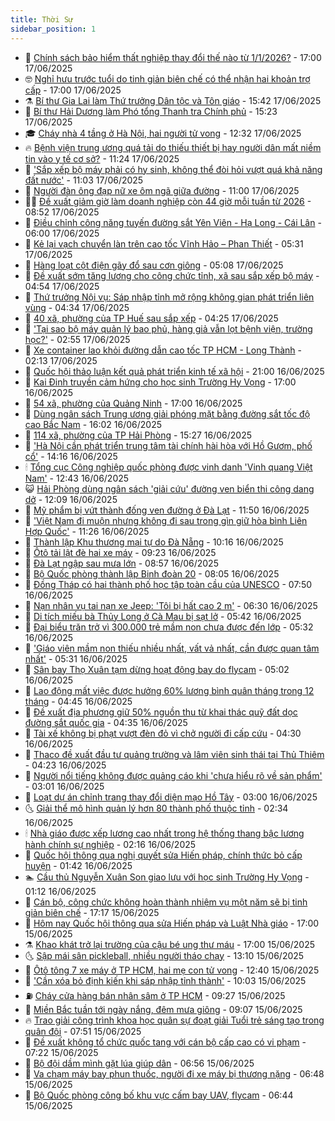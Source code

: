 ```yaml
---
title: Thời Sự
sidebar_position: 1
---
```


<!-- vnexpress-thoi-su:START -->
- 🦒 [Chính sách bảo hiểm thất nghiệp thay đổi thế nào từ 1/1/2026?](https://vnexpress.net/chinh-sach-bao-hiem-that-nghiep-thay-doi-the-nao-tu-1-1-2026-4902882.html) - 17:00 17/06/2025
- 🤓 [Nghỉ hưu trước tuổi do tinh giản biên chế có thể nhận hai khoản trợ cấp](https://vnexpress.net/nghi-huu-truoc-tuoi-do-tinh-gian-bien-che-co-the-nhan-hai-khoan-tro-cap-4899941.html) - 17:00 17/06/2025
- ⚗️ [Bí thư Gia Lai làm Thứ trưởng Dân tộc và Tôn giáo](https://vnexpress.net/bi-thu-gia-lai-lam-thu-truong-dan-toc-va-ton-giao-4902977.html) - 15:42 17/06/2025
- 🌊 [Bí thư Hải Dương làm Phó tổng Thanh tra Chính phủ](https://vnexpress.net/bi-thu-hai-duong-lam-pho-tong-thanh-tra-chinh-phu-4902975.html) - 15:23 17/06/2025
- 🎓 [Cháy nhà 4 tầng ở Hà Nội, hai người tử vong](https://vnexpress.net/chay-nha-4-tang-o-ha-noi-hai-nguoi-tu-vong-4902941.html) - 12:32 17/06/2025
- 🔥 [Bệnh viện trung ương quá tải do thiếu thiết bị hay người dân mất niềm tin vào y tế cơ sở?](https://vnexpress.net/benh-vien-trung-uong-qua-tai-do-thieu-thiet-bi-hay-nguoi-dan-mat-niem-tin-vao-y-te-co-so-4902911.html) - 11:24 17/06/2025
- 🦏 [&#39;Sắp xếp bộ máy phải có hy sinh, không thể đòi hỏi vượt quá khả năng đất nước&#39;](https://vnexpress.net/sap-xep-bo-may-phai-co-hy-sinh-khong-the-doi-hoi-vuot-qua-kha-nang-dat-nuoc-4902908.html) - 11:03 17/06/2025
- 👺 [Người đàn ông đạp nữ xe ôm ngã giữa đường](https://vnexpress.net/nguoi-dan-ong-dap-nu-xe-om-nga-giua-duong-4902913.html) - 11:00 17/06/2025
- 🧑‍🏫 [Đề xuất giảm giờ làm doanh nghiệp còn 44 giờ mỗi tuần từ 2026](https://vnexpress.net/de-xuat-giam-gio-lam-doanh-nghiep-con-44-gio-moi-tuan-tu-2026-4899948.html) - 08:52 17/06/2025
- 🚦 [Điều chỉnh công năng tuyến đường sắt Yên Viên - Hạ Long - Cái Lân](https://vnexpress.net/dieu-chinh-cong-nang-tuyen-duong-sat-yen-vien-ha-long-cai-lan-4899817.html) - 06:00 17/06/2025
- 🎉 [Kẻ lại vạch chuyển làn trên cao tốc Vĩnh Hảo – Phan Thiết](https://vnexpress.net/ke-lai-vach-chuyen-lan-tren-cao-toc-vinh-hao-phan-thiet-4899875.html) - 05:31 17/06/2025
- 🦒 [Hàng loạt cột điện gãy đổ sau cơn giông](https://vnexpress.net/hang-loat-cot-dien-gay-do-sau-con-giong-4899847.html) - 05:08 17/06/2025
- 🤗 [Đề xuất sớm tăng lương cho công chức tỉnh, xã sau sắp xếp bộ máy](https://vnexpress.net/de-xuat-som-tang-luong-cho-cong-chuc-tinh-xa-sau-sap-xep-bo-may-4899816.html) - 04:54 17/06/2025
- 💼 [Thứ trưởng Nội vụ: Sáp nhập tỉnh mở rộng không gian phát triển liên vùng](https://vnexpress.net/thu-truong-noi-vu-sap-nhap-tinh-mo-rong-khong-gian-phat-trien-lien-vung-4899726.html) - 04:34 17/06/2025
- 🤩 [40 xã, phường của TP Huế sau sắp xếp](https://vnexpress.net/40-xa-phuong-cua-tp-hue-sau-sap-xep-4899596.html) - 04:25 17/06/2025
- 🤡 [&#39;Tại sao bộ máy quản lý bao phủ, hàng giả vẫn lọt bệnh viện, trường học?&#39;](https://vnexpress.net/tai-sao-bo-may-quan-ly-bao-phu-hang-gia-van-lot-benh-vien-truong-hoc-4899740.html) - 02:55 17/06/2025
- 💯 [Xe container lao khỏi đường dẫn cao tốc TP HCM - Long Thành](https://vnexpress.net/xe-container-lao-khoi-duong-dan-cao-toc-tp-hcm-long-thanh-4899728.html) - 02:13 17/06/2025
- 👺 [Quốc hội thảo luận kết quả phát triển kinh tế xã hội](https://vnexpress.net/quoc-hoi-thao-luan-ket-qua-phat-trien-kinh-te-xa-hoi-4899627.html) - 21:00 16/06/2025
- 🌮 [Kai Đinh truyền cảm hứng cho học sinh Trường Hy Vọng](https://vnexpress.net/kai-dinh-truyen-cam-hung-cho-hoc-sinh-truong-hy-vong-4899633.html) - 17:00 16/06/2025
- 🥸 [54 xã, phường của Quảng Ninh](https://vnexpress.net/54-xa-phuong-cua-quang-ninh-4899605.html) - 17:00 16/06/2025
- 🐻 [Dùng ngân sách Trung ương giải phóng mặt bằng đường sắt tốc độ cao Bắc Nam](https://vnexpress.net/dung-ngan-sach-trung-uong-giai-phong-mat-bang-duong-sat-toc-do-cao-bac-nam-4899637.html) - 16:02 16/06/2025
- 👀 [114 xã, phường của TP Hải Phòng](https://vnexpress.net/114-xa-phuong-cua-tp-hai-phong-4899600.html) - 15:27 16/06/2025
- 🤔 [&#39;Hà Nội cần phát triển trung tâm tài chính hài hòa với Hồ Gươm, phố cổ&#39;](https://vnexpress.net/ha-noi-can-phat-trien-trung-tam-tai-chinh-hai-hoa-voi-ho-guom-pho-co-4899495.html) - 14:16 16/06/2025
- 🕯 [Tổng cục Công nghiệp quốc phòng được vinh danh &#39;Vinh quang Việt Nam&#39;](https://vnexpress.net/tong-cuc-cong-nghiep-quoc-phong-duoc-vinh-danh-vinh-quang-viet-nam-4899559.html) - 12:43 16/06/2025
- 😺 [Hải Phòng dùng ngân sách &#39;giải cứu&#39; đường ven biển thi công dang dở](https://vnexpress.net/hai-phong-dung-ngan-sach-giai-cuu-duong-ven-bien-thi-cong-dang-do-4899289.html) - 12:09 16/06/2025
- 🦆 [Mỹ phẩm bị vứt thành đống ven đường ở Đà Lạt](https://vnexpress.net/my-pham-bi-vut-thanh-dong-ven-duong-o-da-lat-4899604.html) - 11:50 16/06/2025
- 🧰 [&#39;Việt Nam đi muộn nhưng không đi sau trong gìn giữ hòa bình Liên Hợp Quốc&#39;](https://vnexpress.net/viet-nam-di-muon-nhung-khong-di-sau-trong-gin-giu-hoa-binh-lien-hop-quoc-4899565.html) - 11:26 16/06/2025
- 🦍 [Thành lập Khu thương mại tự do Đà Nẵng](https://vnexpress.net/thanh-lap-khu-thuong-mai-tu-do-da-nang-4899521.html) - 10:16 16/06/2025
- 🧰 [Ôtô tải lật đè hai xe máy](https://vnexpress.net/oto-tai-lat-de-hai-xe-may-4899537.html) - 09:23 16/06/2025
- 💃 [Đà Lạt ngập sau mưa lớn](https://vnexpress.net/da-lat-ngap-sau-mua-lon-4899505.html) - 08:57 16/06/2025
- 🧰 [Bộ Quốc phòng thành lập Binh đoàn 20](https://vnexpress.net/bo-quoc-phong-thanh-lap-binh-doan-20-4899412.html) - 08:05 16/06/2025
- 🚀 [Đồng Tháp có hai thành phố học tập toàn cầu của UNESCO](https://vnexpress.net/dong-thap-co-hai-thanh-pho-hoc-tap-toan-cau-cua-unesco-4899413.html) - 07:50 16/06/2025
- 🎊 [Nạn nhân vụ tai nạn xe Jeep: &#39;Tôi bị hất cao 2 m&#39;](https://vnexpress.net/nan-nhan-vu-tai-nan-xe-jeep-toi-bi-hat-cao-2-m-4899391.html) - 06:30 16/06/2025
- 🤭 [Di tích miếu bà Thủy Long ở Cà Mau bị sạt lở](https://vnexpress.net/di-tich-mieu-ba-thuy-long-o-ca-mau-bi-sat-lo-4899399.html) - 05:42 16/06/2025
- 🤗 [Đại biểu trăn trở vì 300.000 trẻ mầm non chưa được đến lớp](https://vnexpress.net/dai-bieu-tran-tro-vi-300-000-tre-mam-non-chua-duoc-den-lop-4899294.html) - 05:32 16/06/2025
- 🌈 [&#39;Giáo viên mầm non thiếu nhiều nhất, vất vả nhất, cần được quan tâm nhất&#39;](https://vnexpress.net/giao-vien-mam-non-thieu-nhieu-nhat-vat-va-nhat-can-duoc-quan-tam-nhat-4899361.html) - 05:31 16/06/2025
- 🦣 [Sân bay Thọ Xuân tạm dừng hoạt động bay do flycam](https://vnexpress.net/san-bay-tho-xuan-tam-dung-hoat-dong-bay-do-flycam-4899390.html) - 05:02 16/06/2025
- 🎡 [Lao động mất việc được hưởng 60% lương bình quân tháng trong 12 tháng](https://vnexpress.net/lao-dong-mat-viec-duoc-huong-60-luong-binh-quan-thang-trong-12-thang-4899262.html) - 04:45 16/06/2025
- 🦏 [Đề xuất địa phương giữ 50% nguồn thu từ khai thác quỹ đất dọc đường sắt quốc gia](https://vnexpress.net/de-xuat-dia-phuong-giu-50-nguon-thu-tu-khai-thac-quy-dat-doc-duong-sat-quoc-gia-4899297.html) - 04:35 16/06/2025
- 🎊 [Tài xế không bị phạt vượt đèn đỏ vì chở người đi cấp cứu](https://vnexpress.net/tai-xe-khong-bi-phat-vuot-den-do-vi-cho-nguoi-di-cap-cuu-4899319.html) - 04:30 16/06/2025
- 🫶 [Thaco đề xuất đầu tư quảng trường và lâm viên sinh thái tại Thủ Thiêm](https://vnexpress.net/thaco-de-xuat-dau-tu-quang-truong-va-lam-vien-sinh-thai-tai-thu-thiem-4899321.html) - 04:23 16/06/2025
- 🤔 [Người nổi tiếng không được quảng cáo khi &#39;chưa hiểu rõ về sản phẩm&#39;](https://vnexpress.net/nguoi-noi-tieng-khong-duoc-quang-cao-khi-chua-hieu-ro-ve-san-pham-4899270.html) - 03:01 16/06/2025
- 🤠 [Loạt dự án chỉnh trang thay đổi diện mạo Hồ Tây](https://vnexpress.net/loat-du-an-chinh-trang-thay-doi-dien-mao-ho-tay-4898626.html) - 03:00 16/06/2025
- 🌜 [Giải thể mô hình quản lý hơn 80 thành phố thuộc tỉnh](https://vnexpress.net/giai-the-mo-hinh-quan-ly-hon-80-thanh-pho-thuoc-tinh-4899234.html) - 02:34 16/06/2025
- 🕯 [Nhà giáo được xếp lương cao nhất trong hệ thống thang bậc lương hành chính sự nghiệp](https://vnexpress.net/nha-giao-duoc-xep-luong-cao-nhat-trong-he-thong-thang-bac-luong-hanh-chinh-su-nghiep-4899246.html) - 02:16 16/06/2025
- 🤔 [Quốc hội thông qua nghị quyết sửa Hiến pháp, chính thức bỏ cấp huyện](https://vnexpress.net/quoc-hoi-thong-qua-nghi-quyet-sua-hien-phap-chinh-thuc-bo-cap-huyen-4899198.html) - 01:42 16/06/2025
- 🏊 [Cầu thủ Nguyễn Xuân Son giao lưu với học sinh Trường Hy Vọng](https://vnexpress.net/cau-thu-nguyen-xuan-son-giao-luu-voi-hoc-sinh-truong-hy-vong-4899098.html) - 01:12 16/06/2025
- 🌮 [Cán bộ, công chức không hoàn thành nhiệm vụ một năm sẽ bị tinh giản biên chế](https://vnexpress.net/can-bo-cong-chuc-khong-hoan-thanh-nhiem-vu-mot-nam-se-bi-tinh-gian-bien-che-4899164.html) - 17:17 15/06/2025
- 🫣 [Hôm nay Quốc hội thông qua sửa Hiến pháp và Luật Nhà giáo](https://vnexpress.net/hom-nay-quoc-hoi-thong-qua-sua-hien-phap-va-luat-nha-giao-4899153.html) - 17:00 15/06/2025
- ⚗️ [Khao khát trở lại trường của cậu bé ung thư máu](https://vnexpress.net/khao-khat-tro-lai-truong-cua-cau-be-ung-thu-mau-4899114.html) - 17:00 15/06/2025
- 🌜 [Sập mái sân pickleball, nhiều người tháo chạy](https://vnexpress.net/sap-mai-san-pickleball-nhieu-nguoi-thao-chay-4899132.html) - 13:10 15/06/2025
- 🌁 [Ôtô tông 7 xe máy ở TP HCM, hai mẹ con tử vong](https://vnexpress.net/oto-tong-7-xe-may-o-tp-hcm-hai-me-con-tu-vong-4899130.html) - 12:40 15/06/2025
- 🐲 [&#39;Cần xóa bỏ định kiến khi sáp nhập tỉnh thành&#39;](https://vnexpress.net/can-xoa-bo-dinh-kien-khi-sap-nhap-tinh-thanh-4899084.html) - 10:03 15/06/2025
- ⛽️ [Cháy cửa hàng bán nhân sâm ở TP HCM](https://vnexpress.net/chay-cua-hang-ban-nhan-sam-o-tp-hcm-4899100.html) - 09:27 15/06/2025
- 🗽 [Miền Bắc tuần tới ngày nắng, đêm mưa giông](https://vnexpress.net/mien-bac-tuan-toi-ngay-nang-dem-mua-giong-4899061.html) - 09:07 15/06/2025
- 🔥 [Trao giải công trình khoa học quân sự đoạt giải Tuổi trẻ sáng tạo trong quân đội](https://vnexpress.net/trao-giai-cong-trinh-khoa-hoc-quan-su-doat-giai-tuoi-tre-sang-tao-trong-quan-doi-4899070.html) - 07:51 15/06/2025
- 💯 [Đề xuất không tổ chức quốc tang với cán bộ cấp cao có vi phạm](https://vnexpress.net/de-xuat-khong-to-chuc-quoc-tang-voi-can-bo-cap-cao-co-vi-pham-4899046.html) - 07:22 15/06/2025
- 🦆 [Bộ đội dầm mình gặt lúa giúp dân](https://vnexpress.net/bo-doi-dam-minh-gat-lua-giup-dan-4899052.html) - 06:56 15/06/2025
- 🫣 [Va chạm máy bay phun thuốc, người đi xe máy bị thương nặng](https://vnexpress.net/va-cham-may-bay-phun-thuoc-nguoi-di-xe-may-bi-thuong-nang-4899051.html) - 06:48 15/06/2025
- 🤡 [Bộ Quốc phòng công bố khu vực cấm bay UAV, flycam](https://vnexpress.net/bo-quoc-phong-cong-bo-khu-vuc-cam-bay-uav-flycam-4899062.html) - 06:44 15/06/2025<!-- vnexpress-thoi-su:END -->